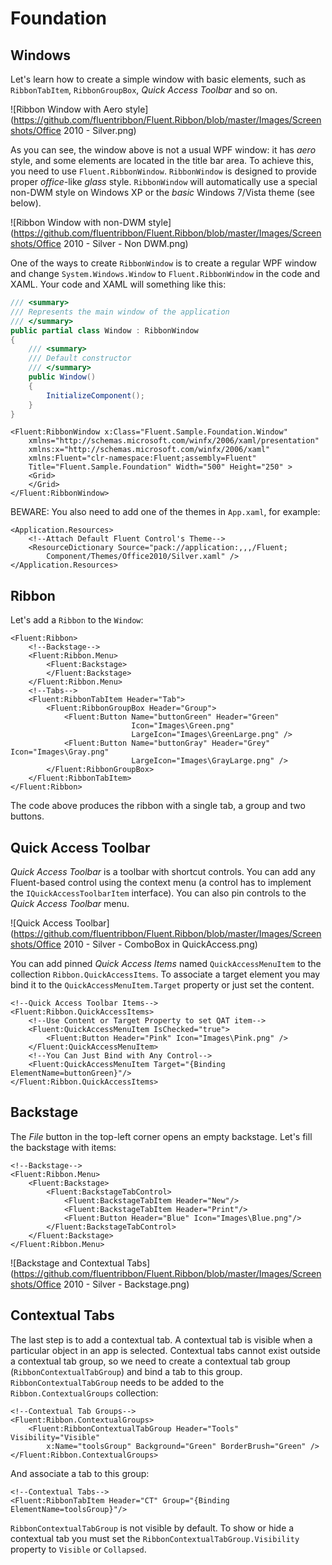 # Foundation

## Windows

Let's learn how to create a simple window with basic elements, such as `RibbonTabItem`, `RibbonGroupBox`, _Quick Access Toolbar_ and so on.

![Ribbon Window with Aero style](https://github.com/fluentribbon/Fluent.Ribbon/blob/master/Images/Screenshots/Office 2010 - Silver.png)

As you can see, the window above is not a usual WPF window: it has _aero_ style, and some elements are located in the title bar area. To achieve this, you need to use `Fluent.RibbonWindow`. `RibbonWindow` is designed to provide proper _office_-like _glass_ style. `RibbonWindow` will automatically use a special non-DWM style on Windows XP or the _basic_ Windows 7/Vista theme (see below).

![Ribbon Window with non-DWM style](https://github.com/fluentribbon/Fluent.Ribbon/blob/master/Images/Screenshots/Office 2010 - Silver - Non DWM.png)

One of the ways to create `RibbonWindow` is to create a regular WPF window and change `System.Windows.Window` to `Fluent.RibbonWindow` in the code and XAML. Your code and XAML will something like this:

```csharp
/// <summary>
/// Represents the main window of the application
/// </summary>
public partial class Window : RibbonWindow
{
    /// <summary>
    /// Default constructor
    /// </summary>
    public Window()
    {
        InitializeComponent();
    }
}
```

```xaml
<Fluent:RibbonWindow x:Class="Fluent.Sample.Foundation.Window"
    xmlns="http://schemas.microsoft.com/winfx/2006/xaml/presentation"
    xmlns:x="http://schemas.microsoft.com/winfx/2006/xaml"
    xmlns:Fluent="clr-namespace:Fluent;assembly=Fluent"
    Title="Fluent.Sample.Foundation" Width="500" Height="250" >
    <Grid>
    </Grid>
</Fluent:RibbonWindow>
```

BEWARE: You also need to add one of the themes in `App.xaml`, for example:

```xaml
<Application.Resources>
    <!--Attach Default Fluent Control's Theme-->
    <ResourceDictionary Source="pack://application:,,,/Fluent;
        Component/Themes/Office2010/Silver.xaml" />
</Application.Resources>
```

## Ribbon

Let's add a `Ribbon` to the `Window`:

```xaml
<Fluent:Ribbon>
    <!--Backstage-->
    <Fluent:Ribbon.Menu>
        <Fluent:Backstage>
        </Fluent:Backstage>
    </Fluent:Ribbon.Menu>
    <!--Tabs-->
    <Fluent:RibbonTabItem Header="Tab">
        <Fluent:RibbonGroupBox Header="Group">
            <Fluent:Button Name="buttonGreen" Header="Green"
                           Icon="Images\Green.png"
                           LargeIcon="Images\GreenLarge.png" />
            <Fluent:Button Name="buttonGray" Header="Grey" Icon="Images\Gray.png"
                           LargeIcon="Images\GrayLarge.png" />
        </Fluent:RibbonGroupBox>
    </Fluent:RibbonTabItem>
</Fluent:Ribbon>
```

The code above produces the ribbon with a single tab, a group and two buttons.

## Quick Access Toolbar

_Quick Access Toolbar_ is a toolbar with shortcut controls. You can add any Fluent-based control using the context menu (a control has to implement the `IQuickAccessToolbarItem` interface). You can also pin controls to the _Quick Access Toolbar_ menu.

![Quick Access Toolbar](https://github.com/fluentribbon/Fluent.Ribbon/blob/master/Images/Screenshots/Office 2010 - Silver - ComboBox in QuickAccess.png)

You can add pinned _Quick Access Items_ named `QuickAccessMenuItem` to the collection `Ribbon.QuickAccessItems`. To associate a target element you may bind it to the `QuickAccessMenuItem.Target` property or just set the content.

```xaml
<!--Quick Access Toolbar Items-->
<Fluent:Ribbon.QuickAccessItems>
    <!--Use Content or Target Property to set QAT item-->
    <Fluent:QuickAccessMenuItem IsChecked="true">
        <Fluent:Button Header="Pink" Icon="Images\Pink.png" />
    </Fluent:QuickAccessMenuItem>
    <!--You Can Just Bind with Any Control-->
    <Fluent:QuickAccessMenuItem Target="{Binding ElementName=buttonGreen}"/>
</Fluent:Ribbon.QuickAccessItems>
```

## Backstage

The _File_ button in the top-left corner opens an empty backstage. Let's fill the backstage with items:

```xaml
<!--Backstage-->
<Fluent:Ribbon.Menu>
    <Fluent:Backstage>
        <Fluent:BackstageTabControl>
            <Fluent:BackstageTabItem Header="New"/>
            <Fluent:BackstageTabItem Header="Print"/>
            <Fluent:Button Header="Blue" Icon="Images\Blue.png"/>
        </Fluent:BackstageTabControl>
    </Fluent:Backstage>
</Fluent:Ribbon.Menu>
```

![Backstage and Contextual Tabs](https://github.com/fluentribbon/Fluent.Ribbon/blob/master/Images/Screenshots/Office 2010 - Silver - Backstage.png)

## Contextual Tabs

The last step is to add a contextual tab. A contextual tab is visible when a particular object in an app is selected. Contextual tabs cannot exist outside a contextual tab group, so we need to create a contextual tab group (`RibbonContextualTabGroup`) and bind a tab to this group. `RibbonContextualTabGroup` needs to be added to the `Ribbon.ContextualGroups` collection:

```xaml
<!--Contextual Tab Groups-->
<Fluent:Ribbon.ContextualGroups>
    <Fluent:RibbonContextualTabGroup Header="Tools" Visibility="Visible"
        x:Name="toolsGroup" Background="Green" BorderBrush="Green" />
</Fluent:Ribbon.ContextualGroups>
```

And associate a tab to this group:

```xaml
<!--Contextual Tabs-->
<Fluent:RibbonTabItem Header="CT" Group="{Binding ElementName=toolsGroup}"/>
```

`RibbonContextualTabGroup` is not visible by default. To show or hide a contextual tab you must set the `RibbonContextualTabGroup.Visibility` property to `Visible` or `Collapsed`.
